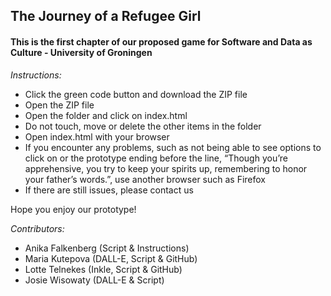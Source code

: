 ## The Journey of a Refugee Girl
#### This is the first chapter of our proposed game for Software and Data as Culture - University of Groningen

*Instructions:*
- Click the green code button and download the ZIP file
- Open the ZIP file
- Open the folder and click on index.html
- Do not touch, move or delete the other items in the folder
- Open index.html with your browser
- If you encounter any problems, such as not being able to see options to click on or the prototype ending before the line, “Though you’re apprehensive, you try to keep your spirits up, remembering to honor your father’s words.”, use another browser such as Firefox
- If there are still issues, please contact us


Hope you enjoy our prototype!


*Contributors:*
- Anika Falkenberg (Script & Instructions)
- Maria Kutepova (DALL-E, Script & GitHub)
- Lotte Telnekes (Inkle, Script & GitHub)
- Josie Wisowaty (DALL-E & Script) 
